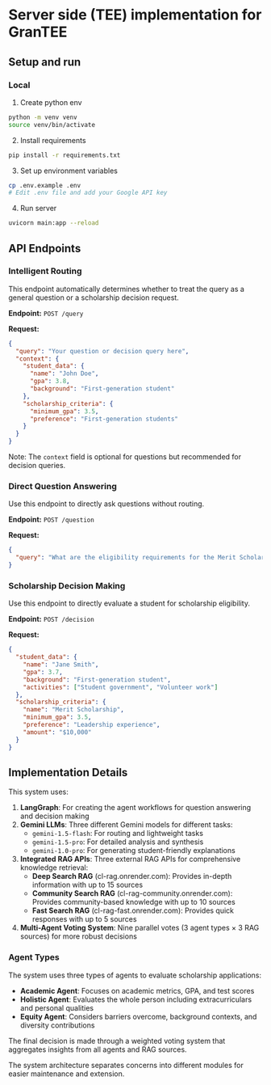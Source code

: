 # Server side (TEE) implementation for GranTEE

## Setup and run
### Local
1. Create python env
```bash
python -m venv venv
source venv/bin/activate
```
2. Install requirements
```bash
pip install -r requirements.txt
```
3. Set up environment variables
```bash
cp .env.example .env
# Edit .env file and add your Google API key
```
4. Run server
```bash
uvicorn main:app --reload
```

## API Endpoints

### Intelligent Routing
This endpoint automatically determines whether to treat the query as a general question or a scholarship decision request.

**Endpoint:** `POST /query`

**Request:**
```json
{
  "query": "Your question or decision query here",
  "context": {
    "student_data": {
      "name": "John Doe",
      "gpa": 3.8,
      "background": "First-generation student"
    },
    "scholarship_criteria": {
      "minimum_gpa": 3.5,
      "preference": "First-generation students"
    }
  }
}
```
Note: The `context` field is optional for questions but recommended for decision queries.

### Direct Question Answering
Use this endpoint to directly ask questions without routing.

**Endpoint:** `POST /question`

**Request:**
```json
{
  "query": "What are the eligibility requirements for the Merit Scholarship?"
}
```

### Scholarship Decision Making
Use this endpoint to directly evaluate a student for scholarship eligibility.

**Endpoint:** `POST /decision`

**Request:**
```json
{
  "student_data": {
    "name": "Jane Smith",
    "gpa": 3.7,
    "background": "First-generation student",
    "activities": ["Student government", "Volunteer work"]
  },
  "scholarship_criteria": {
    "name": "Merit Scholarship",
    "minimum_gpa": 3.5,
    "preference": "Leadership experience",
    "amount": "$10,000"
  }
}
```

## Implementation Details

This system uses:

1. **LangGraph**: For creating the agent workflows for question answering and decision making
2. **Gemini LLMs**: Three different Gemini models for different tasks:
   - `gemini-1.5-flash`: For routing and lightweight tasks
   - `gemini-1.5-pro`: For detailed analysis and synthesis
   - `gemini-1.0-pro`: For generating student-friendly explanations
3. **Integrated RAG APIs**: Three external RAG APIs for comprehensive knowledge retrieval:
   - **Deep Search RAG** (cl-rag.onrender.com): Provides in-depth information with up to 15 sources
   - **Community Search RAG** (cl-rag-community.onrender.com): Provides community-based knowledge with up to 10 sources
   - **Fast Search RAG** (cl-rag-fast.onrender.com): Provides quick responses with up to 5 sources
4. **Multi-Agent Voting System**: Nine parallel votes (3 agent types × 3 RAG sources) for more robust decisions

### Agent Types
The system uses three types of agents to evaluate scholarship applications:
- **Academic Agent**: Focuses on academic metrics, GPA, and test scores
- **Holistic Agent**: Evaluates the whole person including extracurriculars and personal qualities
- **Equity Agent**: Considers barriers overcome, background contexts, and diversity contributions

The final decision is made through a weighted voting system that aggregates insights from all agents and RAG sources.

The system architecture separates concerns into different modules for easier maintenance and extension.
